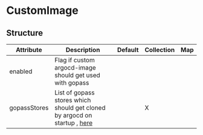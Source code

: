 # CustomImage 
 

## Structure 
 

| Attribute    | Description                                                                                             | Default | Collection | Map  |
| ------------ | ------------------------------------------------------------------------------------------------------- | ------- | ---------- | ---  |
| enabled      | Flag if custom argocd-image should get used with gopass                                                 |         |            |      |
| gopassStores | List of gopass stores which should get cloned by argocd on startup , [here](GopassStore/GopassStore.md) |         | X          |      |